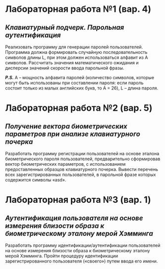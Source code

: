 # Лабораторная работа №1 (вар. 4)

## ***Клавиатурный подчерк. Парольная аутентификация***

Реализовать программу для генерации паролей пользователей.
Программа должна формировать случайную последовательность символов
длины L, при этом должен использоваться алфавит из A символов.
Рассчитать значения математического ожидания и дисперсии значений
скорости ввода парольной фразы. 

***P.S.*** A – мощность алфавита паролей (количество символов, которые могут быть использованы при составлении пароля: если пароль состоит только из малых английских букв, то A = 26), L – длина пароля.


# Лабораторная работа №2 (вар. 5)

## ***Получение вектора  биометрических параметров при анализе клавиатурного почерка***

Разработать программу регистрации пользователей на основе
эталона биометрического пароля пользователей, предварительно
сформировав вектор биометрических параметров, с использованием
предоставленных образцов клавиатурного почерка. Вывести перечень всех
зарегистрированных пользователей, в парольной фразе которых содержится
символы «asd».


# Лабораторная работа №3 (вар. 1)

## ***Аутентификация пользователя на основе измерения близости образа к биометрическому эталону мерой Хэмминга***

Разработать программу идентификации/аутентификации
пользователей на основе измерения близости образа к биометрическому
эталону мерой Хэмминга. Пройти процедуру идентификации
зарегистрированного пользователя («своего») путем ввода его имени.